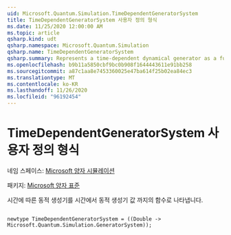 ```yaml
---
uid: Microsoft.Quantum.Simulation.TimeDependentGeneratorSystem
title: TimeDependentGeneratorSystem 사용자 정의 형식
ms.date: 11/25/2020 12:00:00 AM
ms.topic: article
qsharp.kind: udt
qsharp.namespace: Microsoft.Quantum.Simulation
qsharp.name: TimeDependentGeneratorSystem
qsharp.summary: Represents a time-dependent dynamical generator as a function from time to the value of the dynamical generator at that time.
ms.openlocfilehash: b9b11a5850cbf9bc0b908f1644443611e91bb258
ms.sourcegitcommit: a87c1aa8e7453360025e47ba614f25b02ea84ec3
ms.translationtype: MT
ms.contentlocale: ko-KR
ms.lasthandoff: 11/26/2020
ms.locfileid: "96192454"
---
```

# <a name="timedependentgeneratorsystem-user-defined-type"></a>TimeDependentGeneratorSystem 사용자 정의 형식

네임 스페이스: [Microsoft 양자 시뮬레이션](xref:Microsoft.Quantum.Simulation)

패키지: [Microsoft 양자 표준](https://nuget.org/packages/Microsoft.Quantum.Standard)


시간에 따른 동적 생성기를 시간에서 동적 생성기 값 까지의 함수로 나타냅니다.

```qsharp

newtype TimeDependentGeneratorSystem = ((Double -> Microsoft.Quantum.Simulation.GeneratorSystem));
```

